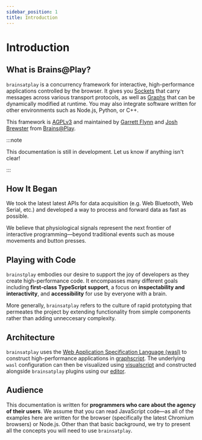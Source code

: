 ```yaml
---
sidebar_position: 1
title: Introduction
---
```

# Introduction

## What is Brains@Play?
`brainsatplay` is a concurrency framework for interactive, high-performance applications controlled by the browser. It gives you [Sockets](./guides/basic/sockets) that carry messages across various transport protocols, as well as [Graphs](./guides/basic/graphs) that can be dynamically modified at runtime. You may also integrate software written for other environments such as Node.js, Python, or C++. 

This framework is [AGPLv3](https://www.gnu.org/licenses/agpl-3.0.en.html) and maintained by [Garrett Flynn](https://github.com/garrettmflynn) and [Josh Brewster](https://github.com/joshbrew) from [Brains@Play](https://brainsatplay.com).

:::note

This documentation is still in development. Let us know if anything isn't clear!

:::

## How It Began
We took the latest latest APIs for data acquisition (e.g. Web Bluetooth, Web Serial, etc.) and developed a way to process and forward data as fast as possible. 

We believe that physiological signals represent the next frontier of interactive programming—beyond traditional events such as mouse movements and button presses.

## Playing with Code
`brainstplay` embodies our desire to support the joy of developers as they create high-performance code. It encompasses many different goals including **first-class TypeScript support**, a focus on **inspectability and interactivity**, and **accessibility** for use by everyone with a brain. 

More generally, `brainsatplay` refers to the culture of rapid prototyping that permeates the project by extending functionality from simple components rather than adding unneccesary complexity.

## Architecture
`brainsatplay` uses the [Web Application Specification Language (wasl)](./guides/libraries/wasl) to construct high-performance applications in [graphscript](./guides/libraries/graphscript). The underlying `wasl` configuration can then be visualized using [visualscript](./guides/libraries/visualscript) and constructed alongside `brainsatplay` plugins using our [editor](./guides/libraries/editor).

## Audience
This documentation is written for **programmers who care about the agency of their users**. We assume that you can read JavaScript code—as all of the examples here are written for the browser (specifically the latest Chromium browsers) or Node.js. Other than that basic background, we try to present all the concepts you will need to use `brainsatplay`.